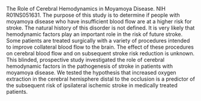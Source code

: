 The Role of Cerebral Hemodynamics in Moyamoya Disease.  NIH R01NS051631.  The purpose of this study is to determine if people with moyamoya disease who have insufficient blood flow are at a higher risk for stroke. The natural history of this disorder is not defined. It is very likely that hemodynamic factors play an important role in the risk of future stroke. Some patients are treated surgically with a variety of procedures intended to improve collateral blood flow to the brain. The effect of these procedures on cerebral blood flow and on subsequent stroke risk reduction is unknown. This blinded, prospective study investigated the role of cerebral hemodynamic factors in the pathogenesis of stroke in patients with moyamoya disease. We tested the hypothesis that increased oxygen extraction in the cerebral hemisphere distal to the occlusion is a predictor of the subsequent risk of ipsilateral ischemic stroke in medically treated patients.  

